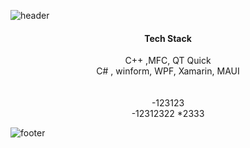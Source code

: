 ![header](https://capsule-render.vercel.app/api?type=waving&&color=gradient&height=80&section=header&fontSize=90)
<div align="center">
  <h4>Tech Stack</h4>
  C++ ,MFC, QT Quick<br/>
  C# , winform, WPF, Xamarin, MAUI<br/>
  <br/>
  <br>-123123</br>
  -12312322
  *2333<br/>
</div>


![footer](https://capsule-render.vercel.app/api?type=waving&&color=gradient&height=80&section=footer&fontSize=90)



